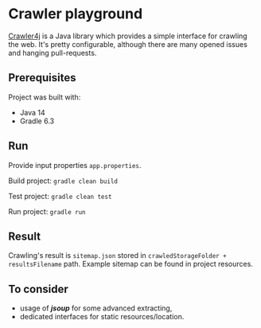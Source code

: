 # Crawler playground

[Crawler4j](https://github.com/yasserg/crawler4j) is a Java library which provides a simple interface for crawling the web. 
It's pretty configurable, although there are many opened issues and hanging pull-requests.

## Prerequisites
   
Project was built with:
   * Java 14
   * Gradle 6.3
   
## Run

Provide input properties `app.properties`.

Build project:
`gradle clean build`

Test project:
`gradle clean test`

Run project:
`gradle run`

## Result

Crawling's result is `sitemap.json` stored in `crawledStorageFolder + resultsFilename` path. Example sitemap can be found in 
project resources.

## To consider
- usage of **_jsoup_** for some advanced extracting,
- dedicated interfaces for static resources/location.



